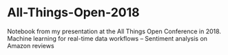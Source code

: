 # All-Things-Open-2018
Notebook from my presentation at the All Things Open Conference in 2018. Machine learning for real-time data workflows – Sentiment analysis on Amazon reviews
